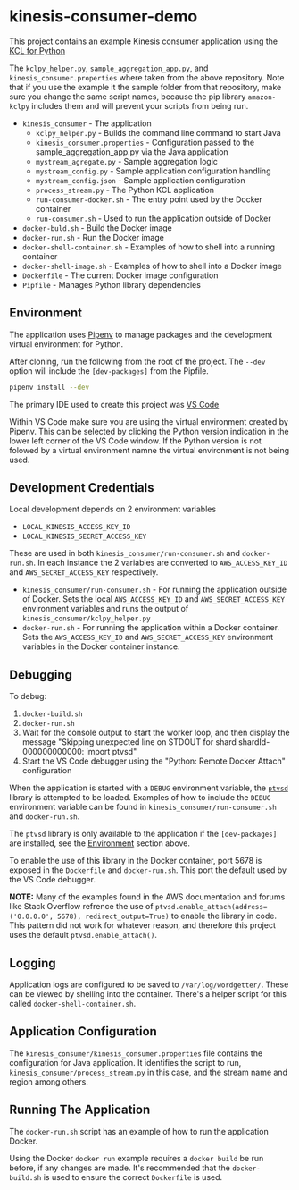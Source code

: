 # kinesis-consumer-demo

This project contains an example Kinesis consumer application using the [KCL for Python](https://github.com/awslabs/amazon-kinesis-client-python) 

The `kclpy_helper.py`, `sample_aggregation_app.py`, and `kinesis_consumer.properties` where taken from the above repository. Note that if you use the example it the sample folder from that repository, make sure you change the same script names, because the pip library `amazon-kclpy` includes them and will prevent your scripts from being run.

- `kinesis_consumer` - The application
    - `kclpy_helper.py` - Builds the command line command to start Java
    - `kinesis_consumer.properties` - Configuration passed to the sample_aggregation_app.py via the Java application
    - `mystream_agregate.py` - Sample aggregation logic
    - `mystream_config.py` - Sample application configuration handling
    - `mystream_config.json` - Sample application configuration
    - `process_stream.py` - The Python KCL application
    - `run-consumer-docker.sh` - The entry point used by the Docker container
    - `run-consumer.sh` - Used to run the application outside of Docker 
- `docker-buld.sh` - Build the Docker image
- `docker-run.sh` - Run the Docker image 
- `docker-shell-container.sh` - Examples of how to shell into a running container
- `docker-shell-image.sh` - Examples of how to shell into a Docker image
- `Dockerfile` - The current Docker image configuration
- `Pipfile` - Manages Python library dependencies


## Environment

The application uses [Pipenv](https://github.com/pypa/pipenv) to manage packages and the development virtual environment for Python.

After cloning, run the following from the root of the project. The `--dev` option will include the `[dev-packages]` from the Pipfile.

```bash
pipenv install --dev
```

The primary IDE used to create this project was [VS Code](https://docs.aws.amazon.com/toolkit-for-vscode/latest/userguide/welcome.html)

Within VS Code make sure you are using the virtual environment created by Pipenv. This can be selected by clicking the Python version indication in the lower left corner of the VS Code window. If the Python version is not folowed by a virtual environment namne the virtual environment is not being used. 

## Development Credentials

Local development depends on 2 environment variables
- `LOCAL_KINESIS_ACCESS_KEY_ID`
- `LOCAL_KINESIS_SECRET_ACCESS_KEY`

These are used in both `kinesis_consumer/run-consumer.sh` and `docker-run.sh`. In each instance the 2 variables are converted to `AWS_ACCESS_KEY_ID` and `AWS_SECRET_ACCESS_KEY` respectively. 
- `kinesis_consumer/run-consumer.sh` - For running the application outside of Docker. Sets the local `AWS_ACCESS_KEY_ID` and `AWS_SECRET_ACCESS_KEY` environment variables and runs the output of `kinesis_consumer/kclpy_helper.py`
- `docker-run.sh` - For running the application within a Docker container. Sets the `AWS_ACCESS_KEY_ID` and `AWS_SECRET_ACCESS_KEY` environment variables in the Docker container instance.


## Debugging

To debug:

1. `docker-build.sh` 
1. `docker-run.sh`
1. Wait for the console output to start the worker loop, and then display the message "Skipping unexpected line on STDOUT for shard shardId-000000000000: import ptvsd"
1. Start the VS Code debugger using the "Python: Remote Docker Attach" configuration

When the application is started with a `DEBUG` environment variable, the [`ptvsd`](https://github.com/microsoft/ptvsd) library is attempted to be loaded. Examples of how to include the `DEBUG` environment variable can be found in `kinesis_consumer/run-consumer.sh` and `docker-run.sh`.

The `ptvsd` library is only available to the application if the `[dev-packages]` are installed, see the [Environment](#environment) section above.  

To enable the use of this library in the Docker container, port 5678 is exposed in the `Dockerfile` and `docker-run.sh`. This port the default used by the VS Code debugger.

**NOTE:** Many of the examples found in the AWS documentation and forums like Stack Overflow refrence the use of `ptvsd.enable_attach(address=('0.0.0.0', 5678), redirect_output=True)` to enable the library in code. This pattern did not work for whatever reason, and therefore this project uses the default `ptvsd.enable_attach()`.


## Logging

Application logs are configured to be saved to `/var/log/wordgetter/`. These can be viewed by shelling into the container. There's a helper script for this called `docker-shell-container.sh`.


## Application Configuration

The `kinesis_consumer/kinesis_consumer.properties` file contains the configuration for Java application. It identifies the script to run, `kinesis_consumer/process_stream.py` in this case, and the stream name and region among others.


## Running The Application

The `docker-run.sh` script has an example of how to run the application Docker. 

Using the Docker `docker run` example requires a `docker build` be run before, if any changes are made. It's recommended that the `docker-build.sh` is used to ensure the correct `Dockerfile` is used. 
